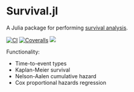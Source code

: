 # Survival.jl

A Julia package for performing [survival analysis](https://en.wikipedia.org/wiki/Survival_analysis).

[![CI](https://github.com/JuliaStats/Survival.jl/actions/workflows/CI.yml/badge.svg)](https://github.com/JuliaStats/Survival.jl/actions/workflows/CI.yml)
[![Coveralls](https://coveralls.io/repos/github/JuliaStats/Survival.jl/badge.svg?branch=main)](https://coveralls.io/github/JuliaStats/Survival.jl?branch=main)
[![](https://img.shields.io/badge/docs-latest-blue.svg)](https://JuliaStats.github.io/Survival.jl/latest)

Functionality:

* Time-to-event types
* Kaplan-Meier survival
* Nelson-Aalen cumulative hazard
* Cox proportional hazards regression

